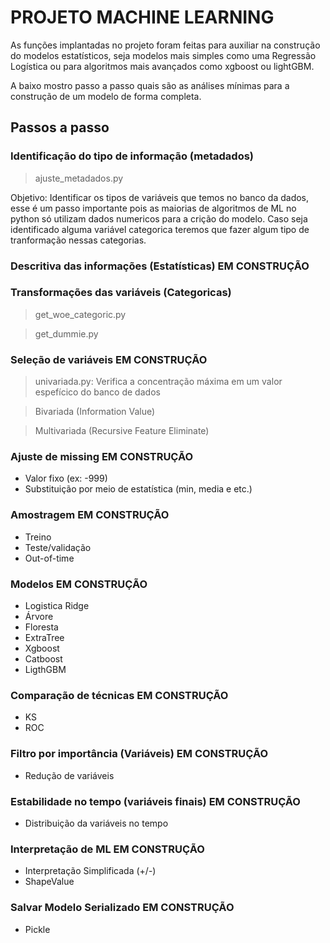 # PROJETO MACHINE LEARNING

As funções implantadas no projeto foram feitas para auxiliar na construção do modelos estatísticos, seja modelos mais simples como uma Regressão Logística ou para algoritmos mais avançados como xgboost ou lightGBM.

A baixo mostro passo a passo quais são as análises mínimas para a construção de um modelo de forma completa.

## Passos a passo

### Identificação do tipo de informação (metadados) 

> ajuste_metadados.py 

Objetivo: Identificar os tipos de variáveis que temos no banco da dados, esse é um passo importante pois as maiorias de algoritmos de ML no python só utilizam dados numericos para a crição do modelo. Caso seja identificado alguma variável categorica teremos que fazer algum tipo de tranformação nessas categorias.

### Descritiva das informações (Estatísticas) <font collor="#ff0000"> EM CONSTRUÇÃO </font>

### Transformações das variáveis (Categoricas) 

> get_woe_categoric.py

> get_dummie.py

### Seleção de variáveis <font collor="#ff0000"> EM CONSTRUÇÃO </font>

> univariada.py: Verifica a concentração máxima em um valor espefícico do banco de dados

> Bivariada (Information Value)

> Multivariada (Recursive Feature Eliminate)

### Ajuste de missing <font collor="#ff0000"> EM CONSTRUÇÃO </font>

- Valor fixo (ex: -999)
- Substituição por meio de estatística (min, media e etc.)

### Amostragem <font collor="#ff0000"> EM CONSTRUÇÃO </font>

- Treino
- Teste/validação
- Out-of-time

### Modelos <font collor="#ff0000"> EM CONSTRUÇÃO </font>

- Logistica Ridge
- Árvore
- Floresta
- ExtraTree
- Xgboost
- Catboost
- LigthGBM

### Comparação de técnicas <font collor="#ff0000"> EM CONSTRUÇÃO </font>

- KS
- ROC

### Filtro por importância (Variáveis) <font collor="#ff0000"> EM CONSTRUÇÃO </font>

- Redução de variáveis 

### Estabilidade no tempo (variáveis finais) <font collor="#ff0000"> EM CONSTRUÇÃO </font>

- Distribuição da variáveis no tempo

### Interpretação de ML <font collor="#ff0000"> EM CONSTRUÇÃO </font>

- Interpretação Simplificada (+/-)
- ShapeValue

### Salvar Modelo Serializado <font collor="#ff0000"> EM CONSTRUÇÃO </font>

- Pickle

